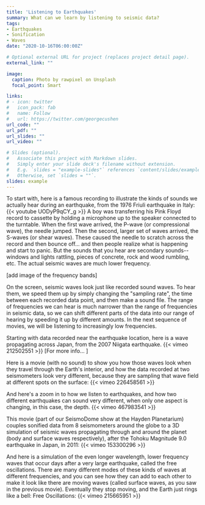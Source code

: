 ```yaml
---
title: 'Listening to Earthquakes'
summary: What can we learn by listening to seismic data?
tags:
- Earthquakes
- Sonification
- Waves
date: "2020-10-16T06:00:00Z"

# Optional external URL for project (replaces project detail page).
external_link: ""

image:
  caption: Photo by rawpixel on Unsplash
  focal_point: Smart

links:
# - icon: twitter
#   icon_pack: fab
#   name: Follow
#   url: https://twitter.com/georgecushen
url_code: ""
url_pdf: ""
url_slides: ""
url_video: ""

# Slides (optional).
#   Associate this project with Markdown slides.
#   Simply enter your slide deck's filename without extension.
#   E.g. `slides = "example-slides"` references `content/slides/example-slides.md`.
#   Otherwise, set `slides = ""`.
slides: example
---
```


<!-- Insert vimeo video using its id -->
To start with, here is a famous recording to illustrate the kinds of sounds we actually hear during an earthquake, from the 1976 Friuli earthquake in Italy:
{{< youtube UODyP9qCY_g >}}
A boy was transferring his Pink Floyd record to cassette by holding a microphone up to the speaker connected to the turntable. When the first wave arrived, the P-wave (or compressional wave), the needle jumped. Then the second, larger set of waves arrived, the S-waves (or shear waves). These caused the needle to scratch across the record and then bounce off... and then people realize what is happening and start to panic. But the sounds that you hear are secondary sounds-- windows and lights rattling, pieces of concrete, rock and wood rumbling, etc. The actual seismic waves are much lower frequency.

[add image of the frequency bands]

On the screen, seismic waves look just like recorded sound waves. To hear them, we speed them up by simply changing the "sampling rate", the time between each recorded data point, and then make a sound file. The range of frequencies we can hear is much narrower than the range of frequencies in seismic data, so we can shift different parts of the data into our range of hearing by speeding it up by different amounts. In the next sequence of movies, we will be listening to increasingly low frequencies.

Starting with data recorded near the earthquake location, here is a wave propagating across Japan, from the 2007 Niigata earthquake.
{{< vimeo 212502551 >}}
[For more info... ]

Here is a movie (with no sound) to show you how those waves look when they travel through the Earth's interior, and how the data recorded at two seismometers look very different, because they are sampling that wave field at different spots on the surface:
{{< vimeo 226458561 >}}

And here's a zoom in to how we listen to earthquakes, and how two different earthquakes can sound very different, when only one aspect is changing, in this case, the depth.
{{< vimeo 467983541 >}}

This movie (part of our SeismoDome show at the Hayden Planetarium) couples sonified data from 8 seismometers around the globe to a 3D simulation of seismic waves propagating through and around the planet (body and surface waves respectively), after the Tohoku Magnitude 9.0 earthquake in Japan, in 2011:
{{< vimeo 153300296 >}}

And here is a simulation of the even longer wavelength, lower frequency waves that occur days after a very large earthquake, called the free oscillations. There are many different modes of these kinds of waves at different frequencies, and you can see how they can add to each other to make it look like there are moving waves (called surface waves, as you saw in the previous movie). Eventually they stop moving, and the Earth just rings like a bell: 
Free Oscillations:
{{< vimeo 215665951 >}}
